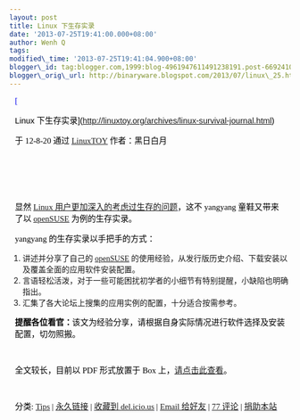 ```yaml
--- 
layout: post 
title: Linux 下生存实录 
date: '2013-07-25T19:41:00.000+08:00' 
author: Wenh Q
tags:
modified\_time: '2013-07-25T19:41:04.900+08:00' 
blogger\_id: tag:blogger.com,1999:blog-4961947611491238191.post-6692410289617980756
blogger\_orig\_url: http://binaryware.blogspot.com/2013/07/linux\_25.html
---
```


<div
style="color: black; direction: ltr; font-family: &quot;Arial&quot;; font-size: 11pt; margin-bottom: 0; margin-left: 7.5pt; margin-right: 7.5pt; margin-top: 0; padding: 0;">

<span
style="color: #0000ee; font-family: &quot;Verdana&quot;; text-decoration: underline;">[

Linux
下生存实录](http://linuxtoy.org/archives/linux-survival-journal.html)</span>

</div>

<div
style="color: black; direction: ltr; font-family: &quot;Arial&quot;; font-size: 11pt; margin-bottom: 0; margin-left: 7.5pt; margin-right: 7.5pt; margin-top: 0; padding-bottom: 8pt; padding-left: 0; padding-right: 0; padding-top: 0;">

<span style="font-family: &quot;Verdana&quot;;">于 12-8-20 通过
</span><span
style="color: #0000ee; font-family: &quot;Verdana&quot;; text-decoration: underline;">[LinuxTOY](http://linuxtoy.org/)</span><span
style="font-family: &quot;Verdana&quot;;"> 作者：黑日白月</span>

</div>

<div
style="color: black; direction: ltr; font-family: &quot;Arial&quot;; font-size: 11pt; height: 11pt; margin-bottom: 0; margin-left: 7.5pt; margin-right: 7.5pt; margin-top: 0; padding: 0;">

<span style="font-family: &quot;Verdana&quot;;"></span>

</div>

<div
style="color: black; direction: ltr; font-family: &quot;Arial&quot;; font-size: 11pt; height: 11pt; margin-bottom: 0; margin-left: 7.5pt; margin-right: 7.5pt; margin-top: 0; padding: 0;">

<span style="font-family: &quot;Verdana&quot;;"></span>

</div>

<div
style="color: black; direction: ltr; font-family: &quot;Arial&quot;; font-size: 11pt; margin-bottom: 0; margin-left: 7.5pt; margin-right: 7.5pt; margin-top: 0; padding: 0;">

<span style="font-family: &quot;Verdana&quot;;">显然 </span><span
style="color: #0000ee; font-family: &quot;Verdana&quot;; text-decoration: underline;">[Linux
用户更加深入的考虑过生存的问题](http://linuxtoy.org/archives/windows-survival-guide-for-linuxer.html)</span><span
style="font-family: &quot;Verdana&quot;;">，这不 yangyang 童鞋又带来了以
</span><span
style="color: #0000ee; font-family: &quot;Verdana&quot;; text-decoration: underline;">[openSUSE](http://cn.opensuse.org/)</span><span
style="font-family: &quot;Verdana&quot;;"> 为例的生存实录。</span>

</div>

<div
style="color: black; direction: ltr; font-family: &quot;Arial&quot;; font-size: 11pt; margin-bottom: 0; margin-left: 7.5pt; margin-right: 7.5pt; margin-top: 0; padding: 0;">

<span style="font-family: &quot;Verdana&quot;;">yangyang
的生存实录以手把手的方式：</span>

</div>

1.  <span style="font-family: &quot;Verdana&quot;;">讲述并分享了自己的
    </span><span
    style="color: #0000ee; font-family: &quot;Verdana&quot;; text-decoration: underline;">[openSUSE](http://cn.opensuse.org/)</span><span
    style="font-family: &quot;Verdana&quot;;"> 的使用经验，从发行版历史介绍、下载安装以及覆盖全面的应用软件安装配置。</span>
2.  <span
    style="font-family: &quot;Verdana&quot;;">言语轻松活泼，对于一些可能困扰初学者的小细节有特别提醒，小缺陷也明确指出。</span>
3.  <span
    style="font-family: &quot;Verdana&quot;;">汇集了各大论坛上搜集的应用实例的配置，十分适合按需参考。</span>

<div
style="color: black; direction: ltr; font-family: &quot;Arial&quot;; font-size: 11pt; margin-bottom: 0; margin-left: 7.5pt; margin-right: 7.5pt; margin-top: 0; padding: 0;">

<span
style="font-family: &quot;Verdana&quot;; font-weight: bold;">提醒各位看官：</span><span
style="font-family: &quot;Verdana&quot;;">该文为经验分享，请根据自身实际情况进行软件选择及安装配置，切勿照搬。</span>

</div>

<div
style="color: black; direction: ltr; font-family: &quot;Arial&quot;; font-size: 11pt; height: 11pt; margin-bottom: 0; margin-left: 7.5pt; margin-right: 7.5pt; margin-top: 0; padding: 0;">

<span style="font-family: &quot;Verdana&quot;;"></span>

</div>

<div
style="color: black; direction: ltr; font-family: &quot;Arial&quot;; font-size: 11pt; margin-bottom: 0; margin-left: 7.5pt; margin-right: 7.5pt; margin-top: 0; padding: 0;">

<span style="font-family: &quot;Verdana&quot;;">全文较长，目前以 PDF
形式放置于 Box 上，</span><span
style="color: #0000ee; font-family: &quot;Verdana&quot;; text-decoration: underline;">[请点击此查看](https://www.box.com/s/991fade30acc10138f19)</span><span
style="font-family: &quot;Verdana&quot;;">。</span>

</div>

<div
style="color: black; direction: ltr; font-family: &quot;Arial&quot;; font-size: 11pt; height: 11pt; margin-bottom: 0; margin-left: 7.5pt; margin-right: 7.5pt; margin-top: 0; padding: 0;">

<span style="font-family: &quot;Verdana&quot;;"></span>

</div>

<div
style="color: black; direction: ltr; font-family: &quot;Arial&quot;; font-size: 11pt; margin-bottom: 0; margin-left: 7.5pt; margin-right: 7.5pt; margin-top: 0; padding: 0;">

<span style="font-family: &quot;Verdana&quot;;">分类: </span><span
style="color: #0000ee; font-family: &quot;Verdana&quot;; text-decoration: underline;">[Tips](http://linuxtoy.org/category/tips)</span><span
style="font-family: &quot;Verdana&quot;;"> | </span><span
style="color: #0000ee; font-family: &quot;Verdana&quot;; text-decoration: underline;">[永久链接](http://linuxtoy.org/archives/linux-survival-journal.html)</span><span
style="font-family: &quot;Verdana&quot;;"> | </span><span
style="color: #0000ee; font-family: &quot;Verdana&quot;; text-decoration: underline;">[收藏到
del.icio.us](http://delicious.com/save?url=http://linuxtoy.org/archives/linux-survival-journal.html&title=Linux+%E4%B8%8B%E7%94%9F%E5%AD%98%E5%AE%9E%E5%BD%95)</span><span
style="font-family: &quot;Verdana&quot;;"> | </span><span
style="color: #0000ee; font-family: &quot;Verdana&quot;; text-decoration: underline;">[Email
给好友](https://www.blogger.com/blogger.g?blogID=4961947611491238191)</span><span
style="font-family: &quot;Verdana&quot;;"> | </span><span
style="color: #0000ee; font-family: &quot;Verdana&quot;; text-decoration: underline;">[77
评论](http://linuxtoy.org/archives/linux-survival-journal.html#comments)</span><span
style="font-family: &quot;Verdana&quot;;"> | </span><span
style="color: #0000ee; font-family: &quot;Verdana&quot;; text-decoration: underline;">[捐助本站](http://linuxtoy.org/faq/donate)</span>

</div>
